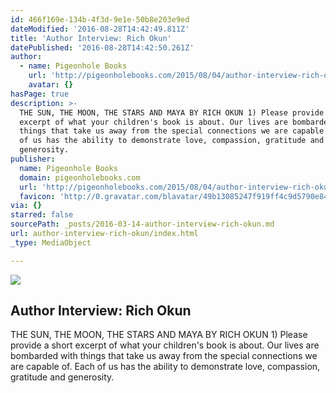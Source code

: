 ```yaml
---
id: 466f169e-134b-4f3d-9e1e-50b8e203e9ed
dateModified: '2016-08-28T14:42:49.811Z'
title: 'Author Interview: Rich Okun'
datePublished: '2016-08-28T14:42:50.261Z'
author:
  - name: Pigeonhole Books
    url: 'http://pigeonholebooks.com/2015/08/04/author-interview-rich-okun/'
    avatar: {}
hasPage: true
description: >-
  THE SUN, THE MOON, THE STARS AND MAYA BY RICH OKUN 1) Please provide a short
  excerpt of what your children's book is about. Our lives are bombarded with
  things that take us away from the special connections we are capable of. Each
  of us has the ability to demonstrate love, compassion, gratitude and
  generosity.
publisher:
  name: Pigeonhole Books
  domain: pigeonholebooks.com
  url: 'http://pigeonholebooks.com/2015/08/04/author-interview-rich-okun/'
  favicon: 'http://0.gravatar.com/blavatar/49b13085247f919ff4c9d5790e84dd54?s=16'
via: {}
starred: false
sourcePath: _posts/2016-03-14-author-interview-rich-okun.md
url: author-interview-rich-okun/index.html
_type: MediaObject

---
```

<article style=""><img src="https://s3-us-west-2.amazonaws.com/the-grid-img/p/0e343e8da138af65f9ea0e31089eacc69c8b3277.jpg" /><h1>Author Interview: Rich Okun</h1><p>THE SUN, THE MOON, THE STARS AND MAYA BY RICH OKUN 1) Please provide a short excerpt of what your children's book is about. Our lives are bombarded with things that take us away from the special connections we are capable of. Each of us has the ability to demonstrate love, compassion, gratitude and generosity.</p></article>
